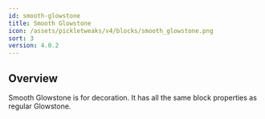 ```yaml
---
id: smooth-glowstone
title: Smooth Glowstone
icon: /assets/pickletweaks/v4/blocks/smooth_glowstone.png
sort: 3
version: 4.0.2
---
```


## Overview

Smooth Glowstone is for decoration. It has all the same block properties as regular Glowstone.
